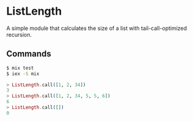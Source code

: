 # ListLength

A simple module that calculates the size of a list with tail-call-optimized
recursion.

## Commands

```bash
$ mix test
$ iex -S mix
```

```elixir
> ListLength.call([1, 2, 34])
3
> ListLength.call([1, 2, 34, 5, 5, 6])
6
> ListLength.call([])
0
```

